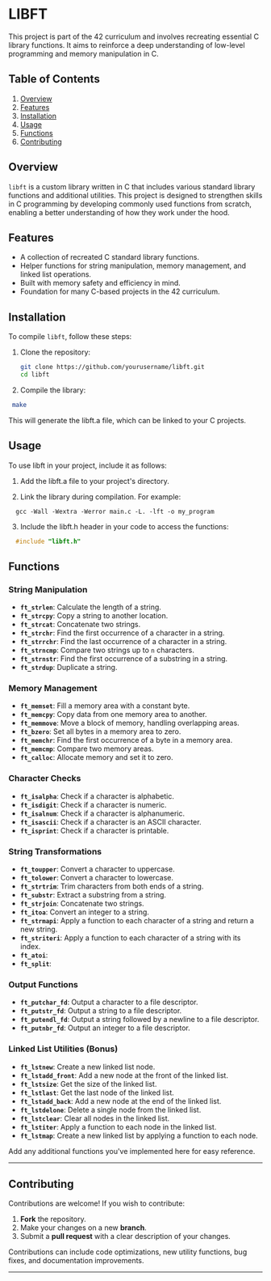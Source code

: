 # LIBFT

This project is part of the 42 curriculum and involves recreating essential C library functions. It aims to reinforce a deep understanding of low-level programming and memory manipulation in C.

## Table of Contents

1. [Overview](#overview)
2. [Features](#features)
3. [Installation](#installation)
4. [Usage](#usage)
5. [Functions](#functions)
6. [Contributing](#contributing)

## Overview

`libft` is a custom library written in C that includes various standard library functions and additional utilities. This project is designed to strengthen skills in C programming by developing commonly used functions from scratch, enabling a better understanding of how they work under the hood.

## Features

- A collection of recreated C standard library functions.
- Helper functions for string manipulation, memory management, and linked list operations.
- Built with memory safety and efficiency in mind.
- Foundation for many C-based projects in the 42 curriculum.

## Installation

To compile `libft`, follow these steps:

1. Clone the repository:

   ```bash
   git clone https://github.com/yourusername/libft.git
   cd libft
   ```
2. Compile the library:

  ```bash
   make
  ```
  This will generate the libft.a file, which can be linked to your C projects.

## Usage

To use libft in your project, include it as follows:

  1. Add the libft.a file to your project's directory.

  2. Link the library during compilation. For example:

  ```bashå
    gcc -Wall -Wextra -Werror main.c -L. -lft -o my_program
  ```
  3. Include the libft.h header in your code to access the functions:
  ```c
    #include "libft.h"
  ```

## Functions

### String Manipulation

- **`ft_strlen`**: Calculate the length of a string.
- **`ft_strcpy`**: Copy a string to another location.
- **`ft_strcat`**: Concatenate two strings.
- **`ft_strchr`**: Find the first occurrence of a character in a string.
- **`ft_strrchr`**: Find the last occurrence of a character in a string.
- **`ft_strncmp`**: Compare two strings up to `n` characters.
- **`ft_strnstr`**: Find the first occurrence of a substring in a string.
- **`ft_strdup`**: Duplicate a string.

### Memory Management

- **`ft_memset`**: Fill a memory area with a constant byte.
- **`ft_memcpy`**: Copy data from one memory area to another.
- **`ft_memmove`**: Move a block of memory, handling overlapping areas.
- **`ft_bzero`**: Set all bytes in a memory area to zero.
- **`ft_memchr`**: Find the first occurrence of a byte in a memory area.
- **`ft_memcmp`**: Compare two memory areas.
- **`ft_calloc`**: Allocate memory and set it to zero.

### Character Checks

- **`ft_isalpha`**: Check if a character is alphabetic.
- **`ft_isdigit`**: Check if a character is numeric.
- **`ft_isalnum`**: Check if a character is alphanumeric.
- **`ft_isascii`**: Check if a character is an ASCII character.
- **`ft_isprint`**: Check if a character is printable.

### String Transformations

- **`ft_toupper`**: Convert a character to uppercase.
- **`ft_tolower`**: Convert a character to lowercase.
- **`ft_strtrim`**: Trim characters from both ends of a string.
- **`ft_substr`**: Extract a substring from a string.
- **`ft_strjoin`**: Concatenate two strings.
- **`ft_itoa`**: Convert an integer to a string.
- **`ft_strmapi`**: Apply a function to each character of a string and return a new string.
- **`ft_striteri`**: Apply a function to each character of a string with its index.
- **`ft_atoi`**:
- **`ft_split`**:
  
### Output Functions

- **`ft_putchar_fd`**: Output a character to a file descriptor.
- **`ft_putstr_fd`**: Output a string to a file descriptor.
- **`ft_putendl_fd`**: Output a string followed by a newline to a file descriptor.
- **`ft_putnbr_fd`**: Output an integer to a file descriptor.

### Linked List Utilities (Bonus)

- **`ft_lstnew`**: Create a new linked list node.
- **`ft_lstadd_front`**: Add a new node at the front of the linked list.
- **`ft_lstsize`**: Get the size of the linked list.
- **`ft_lstlast`**: Get the last node of the linked list.
- **`ft_lstadd_back`**: Add a new node at the end of the linked list.
- **`ft_lstdelone`**: Delete a single node from the linked list.
- **`ft_lstclear`**: Clear all nodes in the linked list.
- **`ft_lstiter`**: Apply a function to each node in the linked list.
- **`ft_lstmap`**: Create a new linked list by applying a function to each node.

Add any additional functions you've implemented here for easy reference.

---

## Contributing

Contributions are welcome! If you wish to contribute:

1. **Fork** the repository.
2. Make your changes on a new **branch**.
3. Submit a **pull request** with a clear description of your changes.

Contributions can include code optimizations, new utility functions, bug fixes, and documentation improvements.

---
